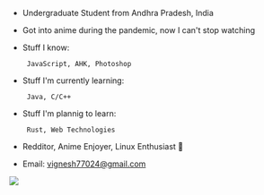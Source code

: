 <!--
**Vignesh-Vin/vignesh-vin** is a ✨ _special_ ✨ repository because its `README.md` (this file) appears on your GitHub profile.

Here are some ideas to get you started:

- 🔭 I’m currently working on ...
- 🌱 I’m currently learning ...
- 👯 I’m looking to collaborate on ...
- 🤔 I’m looking for help with ...
- 💬 Ask me about ...
- 📫 How to reach me: ...
- 😄 Pronouns: ...
- ⚡ Fun fact: ...
-->

 - Undergraduate Student from Andhra Pradesh, India
 - Got into anime during the pandemic, now I can't stop watching
 - Stuff I know:  
 
		JavaScript, AHK, Photoshop
 - Stuff I'm currently learning:  
 
		Java, C/C++
 - Stuff I'm plannig to learn:  
 
 		Rust, Web Technologies
 - Redditor, Anime Enjoyer, Linux Enthusiast 🐧

 - Email: vignesh77024@gmail.com  
 

<img src="https://github-readme-stats.vercel.app/api/top-langs/?username=vignesh-seven&langs_count=6&border_radius=0&layout=compact&theme=ayu-mirage&hide=html" />
